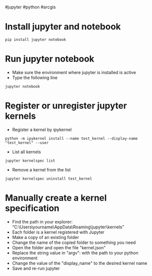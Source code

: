 #jupyter #python #arcgis 

# Install jupyter and notebook
```
pip install jupyter notebook
```

# Run jupyter notebook
- Make sure the environment where jupyter is installed is active
- Type the following line
```
jupyter notebook
```
# Register or unregister jupyter kernels

- Register a kernel by ipykernel
```
python -m ipykernel install --name test_kernel --display-name "test_kernel" --user
```

- List all kernels
```
jupyter kernelspec list
```
- Remove a kernel from the list
```
jupyter kernelspec uninstall test_kernel

```

# Manually create a kernel specification
- Find the path in your explorer: <q>C:\Users\yourname\AppData\Roaming\jupyter\kernels</q>
- Each folder is a kernel registered with Jupyter
- Make a copy of an existing folder
- Change the name of the copied folder to something you need
- Open the folder and open the file "kernel.json"
- Replace the string value in "argv": with the path to your python environment
- Change the value of the "display_name" to the desired kernel name
- Save and re-run jupyter